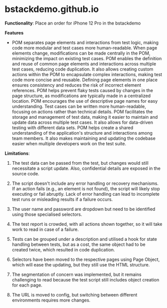 # bstackdemo.github.io

**Functionality**: Place an order for iPhone 12 Pro in the bstackdemo

**Features**
- POM separates page elements and interactions from test logic, making code more modular and test cases more human-readable.
When page elements change, modifications can be made centrally in the POM, minimizing the impact on existing test cases.
POM enables the definition and reuse of common page elements and interactions across multiple test cases, reducing code duplication. It also allows creating custom actions within the POM to encapsulate complex interactions, making test code more concise and reusable.
Defining page elements in one place ensures consistency and reduces the risk of incorrect element references. POM helps prevent flaky tests caused by changes in the page structure, as modifications are typically made in a centralized location.
POM encourages the use of descriptive page names for easy understanding. Test cases can be written more human-readable, focusing on actions rather than technical details.
POM facilitates the storage and management of test data, making it easier to maintain and update data across multiple test cases. It also allows for data-driven testing with different data sets.
POM helps create a shared understanding of the application's structure and interactions among team members. It also makes maintaining and updating the codebase easier when multiple developers work on the test suite.

**Limitations**:

1. The test data can be passed from the test, but changes would still necessitate a script update. Also, confidential details are exposed in the source code.

2. The script doesn't include any error handling or recovery mechanisms. If an action fails (e.g., an element is not found), the script will likely stop executing or fail abruptly. Lack of error handling can lead to incomplete test runs or misleading results if a failure occurs. 

3. The user name and password are dropdown but need to be identified using those specialised selectors. 

4. The test report is crowded, with all actions shown together, so it will take work to read in case of a failure. 

5. Tests can be grouped under a description and utilised a hook for state handling between tests, but as a cost, the same object had to be created twice, which resulted in code duplication.

6. Selectors have been moved to the respective pages using Page Object, which will ease the updating, but they still use the HTML structure.

7. The segmentation of concern was implemented, but it remains challenging to read because the test script still includes object creation for each page.

8. The URL is moved to config, but switching between different environments requires more changes.
